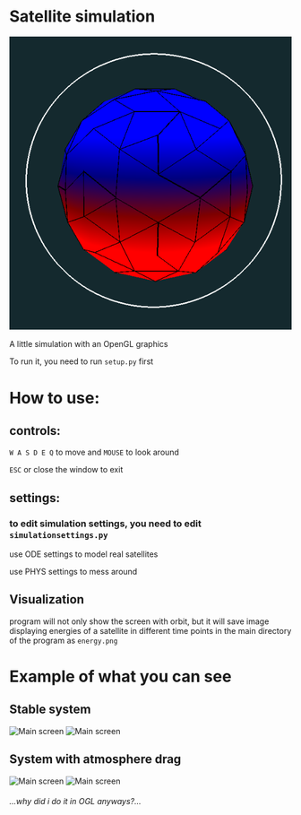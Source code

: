# Satellite simulation

![Main screen](https://github.com/Sonik3311/satellite_simulation/blob/main/Images/Logo.png)

A little simulation with an OpenGL graphics

To run it, you need to run ```setup.py``` first

# How to use:
## controls:
```W A S D E Q``` to move and ```MOUSE``` to look around

```ESC``` or close the window to exit
## settings:
### to edit simulation settings, you need to edit ```simulationsettings.py```

use ODE settings to model real satellites

use PHYS settings to mess around

## Visualization
program will not only show the screen with orbit, but it will save image displaying energies of a satellite in different time points in the main directory of the program as ```energy.png```

# Example of what you can see
## Stable system
![Main screen](https://github.com/Sonik3311/satellite_simulation/blob/main/Images/example.png)
![Main screen](https://github.com/Sonik3311/satellite_simulation/blob/main/Images/energy.png)
## System with atmosphere drag
![Main screen](https://github.com/Sonik3311/satellite_simulation/blob/main/Images/example2.png)
![Main screen](https://github.com/Sonik3311/satellite_simulation/blob/main/Images/energydrag.png)




###### ...why did i do it in OGL anyways?...
